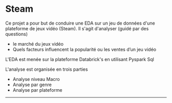 # Steam

Ce projet a pour but de conduire une EDA sur un jeu de données d'une plateforme de jeux vidéo (Steam).
Il s'agit d'analyser (guidé par des questions)
* le marché du jeux vidéo
* Quels facteurs influencent la popularité ou les ventes d’un jeu vidéo

L'EDA est menée sur la plateforme Databrick's en utilisant Pyspark Sql

L'analyse est organisée en trois parties

* Analyse niveau Macro
* Analyse par genre
* Analyse par plateforme

---




